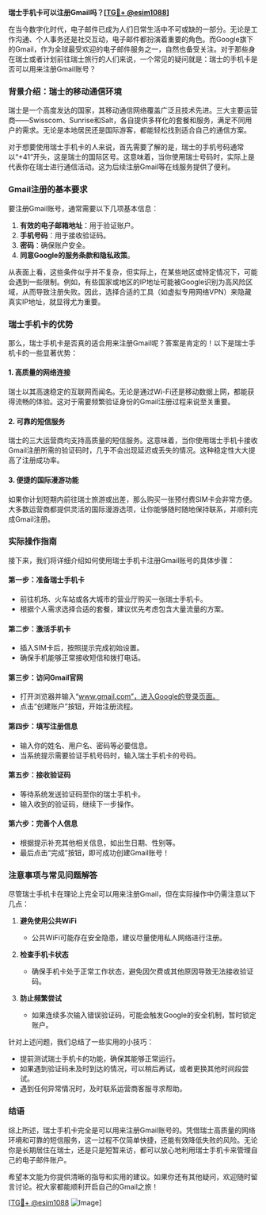 **瑞士手机卡可以注册Gmail吗？[[TG💪+ @esim1088](https://t.me/s/esim1088)]**

在当今数字化时代，电子邮件已成为人们日常生活中不可或缺的一部分。无论是工作沟通、个人事务还是社交互动，电子邮件都扮演着重要的角色。而Google旗下的Gmail，作为全球最受欢迎的电子邮件服务之一，自然也备受关注。对于那些身在瑞士或者计划前往瑞士旅行的人们来说，一个常见的疑问就是：瑞士的手机卡是否可以用来注册Gmail账号？

### 背景介绍：瑞士的移动通信环境

瑞士是一个高度发达的国家，其移动通信网络覆盖广泛且技术先进。三大主要运营商——Swisscom、Sunrise和Salt，各自提供多样化的套餐和服务，满足不同用户的需求。无论是本地居民还是国际游客，都能轻松找到适合自己的通信方案。

对于想要使用瑞士手机卡的人来说，首先需要了解的是，瑞士的手机号码通常以“+41”开头，这是瑞士的国际区号。这意味着，当你使用瑞士号码时，实际上是代表你在瑞士进行通信活动。这为后续注册Gmail等在线服务提供了便利。

### Gmail注册的基本要求

要注册Gmail账号，通常需要以下几项基本信息：

1. **有效的电子邮箱地址**：用于验证账户。
2. **手机号码**：用于接收验证码。
3. **密码**：确保账户安全。
4. **同意Google的服务条款和隐私政策**。

从表面上看，这些条件似乎并不复杂，但实际上，在某些地区或特定情况下，可能会遇到一些限制。例如，有些国家或地区的IP地址可能被Google识别为高风险区域，从而导致注册失败。因此，选择合适的工具（如虚拟专用网络VPN）来隐藏真实IP地址，就显得尤为重要。

### 瑞士手机卡的优势

那么，瑞士手机卡是否真的适合用来注册Gmail呢？答案是肯定的！以下是瑞士手机卡的一些显著优势：

#### 1. **高质量的网络连接**
瑞士以其高速稳定的互联网而闻名。无论是通过Wi-Fi还是移动数据上网，都能获得流畅的体验。这对于需要频繁验证身份的Gmail注册过程来说至关重要。

#### 2. **可靠的短信服务**
瑞士的三大运营商均支持高质量的短信服务。这意味着，当你使用瑞士手机卡接收Gmail注册所需的验证码时，几乎不会出现延迟或丢失的情况。这种稳定性大大提高了注册成功率。

#### 3. **便捷的国际漫游功能**
如果你计划短期内前往瑞士旅游或出差，那么购买一张预付费SIM卡会非常方便。大多数运营商都提供灵活的国际漫游选项，让你能够随时随地保持联系，并顺利完成Gmail注册。

### 实际操作指南

接下来，我们将详细介绍如何使用瑞士手机卡注册Gmail账号的具体步骤：

#### 第一步：准备瑞士手机卡
- 前往机场、火车站或各大城市的营业厅购买一张瑞士手机卡。
- 根据个人需求选择合适的套餐，建议优先考虑包含大量流量的方案。

#### 第二步：激活手机卡
- 插入SIM卡后，按照提示完成初始设置。
- 确保手机能够正常接收短信和拨打电话。

#### 第三步：访问Gmail官网
- 打开浏览器并输入“www.gmail.com”，进入Google的登录页面。
- 点击“创建账户”按钮，开始注册流程。

#### 第四步：填写注册信息
- 输入你的姓名、用户名、密码等必要信息。
- 当系统提示需要验证手机号码时，输入瑞士手机卡的号码。

#### 第五步：接收验证码
- 等待系统发送验证码至你的瑞士手机卡。
- 输入收到的验证码，继续下一步操作。

#### 第六步：完善个人信息
- 根据提示补充其他相关信息，如出生日期、性别等。
- 最后点击“完成”按钮，即可成功创建Gmail账号！

### 注意事项与常见问题解答

尽管瑞士手机卡在理论上完全可以用来注册Gmail，但在实际操作中仍需注意以下几点：

1. **避免使用公共WiFi**
   - 公共WiFi可能存在安全隐患，建议尽量使用私人网络进行注册。
   
2. **检查手机卡状态**
   - 确保手机卡处于正常工作状态，避免因欠费或其他原因导致无法接收验证码。

3. **防止频繁尝试**
   - 如果连续多次输入错误验证码，可能会触发Google的安全机制，暂时锁定账户。

针对上述问题，我们总结了一些实用的小技巧：

- 提前测试瑞士手机卡的功能，确保其能够正常运行。
- 如果遇到验证码未及时到达的情况，可以稍后再试，或者更换其他时间段尝试。
- 遇到任何异常情况时，及时联系运营商客服寻求帮助。

### 结语

综上所述，瑞士手机卡完全是可以用来注册Gmail账号的。凭借瑞士高质量的网络环境和可靠的短信服务，这一过程不仅简单快捷，还能有效降低失败的风险。无论你是长期居住在瑞士，还是只是短暂来访，都可以放心地利用瑞士手机卡来管理自己的电子邮件账户。

希望本文能为你提供清晰的指导和实用的建议。如果你还有其他疑问，欢迎随时留言讨论。祝大家都能顺利开启自己的Gmail之旅！

[[TG💪+ @esim1088](https://t.me/s/esim1088) ![Image](https://i.postimg.cc/4NQfJmqS/Snipaste-2025-05-13-00-14-12.png)]